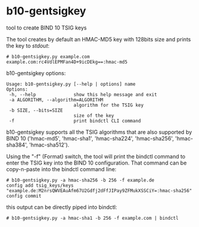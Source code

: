 b10-gentsigkey
==============

tool to create BIND 10 TSIG keys

The tool creates by default an HMAC-MD5 key with 128bits size and
prints the key to _stdout_: 
```
# b10-gentsigkey.py example.com example.com:rc4VdlEPMFan4D+9icDEkg==:hmac-md5
```

b10-gentsigkey options:
```
Usage: b10-gentsigkey.py [--help | options] name
Options:
 -h, --help              show this help message and exit
 -a ALGORITHM, --algorithm=ALGORITHM
                         algorithm for the TSIG key
 -b SIZE, --bits=SIZE
                         size of the key
 -f                      print bindctl CLI command
```
b10-gentsigkey supports all the TSIG algorithms that are also
supported by BIND 10 ('hmac-md5', 'hmac-sha1', 'hmac-sha224',
'hmac-sha256', 'hmac-sha384', 'hmac-sha512').

Using the "-f" (Format) switch, the tool will print the bindctl
command to enter the TSIG key into the BIND 10 configuration. That
command can be copy-n-paste into the bindctl command line:
```
# b10-gentsigkey.py -a hmac-sha256 -b 256 -f example.de
config add tsig_keys/keys "example.de:M2nrsQWVEAuAfm67U2Gdfj2dFfJIPay9ZFMukXSSCiY=:hmac-sha256"
config commit
```
this output can be directly piped into bindctl:
```
# b10-gentsigkey.py -a hmac-sha1 -b 256 -f example.com | bindctl
```
